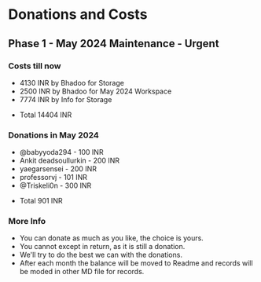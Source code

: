 # Donations and Costs

## Phase 1 - May 2024 Maintenance - Urgent

### Costs till now
* 4130 INR by Bhadoo for Storage
* 2500 INR by Bhadoo for May 2024 Workspace
* 7774 INR by Info for Storage
- Total 14404 INR

### Donations in May 2024
* @babyyoda294 - 100 INR
* Ankit deadsoullurkin - 200 INR
* yaegarsensei - 200 INR
* professorvj - 101 INR
* @Triskeli0n - 300 INR
- Total 901 INR

### More Info
* You can donate as much as you like, the choice is yours.
* You cannot except in return, as it is still a donation.
* We'll try to do the best we can with the donations.
* After each month the balance will be moved to Readme and records will be moded in other MD file for records.
